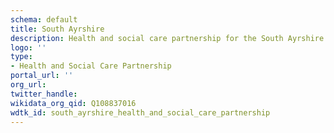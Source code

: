 ```yaml
---
schema: default
title: South Ayrshire
description: Health and social care partnership for the South Ayrshire area
logo: ''
type:
- Health and Social Care Partnership
portal_url: ''
org_url: 
twitter_handle: 
wikidata_org_qid: Q108837016
wdtk_id: south_ayrshire_health_and_social_care_partnership
---
```

